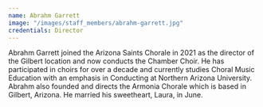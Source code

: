 ```yaml
---
name: Abrahm Garrett
image: "/images/staff_members/abrahm-garrett.jpg"
credentials: Director
---
```


Abrahm Garrett joined the Arizona Saints Chorale in 2021 as the director of the
Gilbert location and now conducts the Chamber Choir. He has participated in
choirs for over a decade and currently studies Choral Music Education with an
emphasis in Conducting at Northern Arizona University. Abrahm also founded and
directs the Armonia Chorale which is based in Gilbert, Arizona. He married his
sweetheart, Laura, in June.